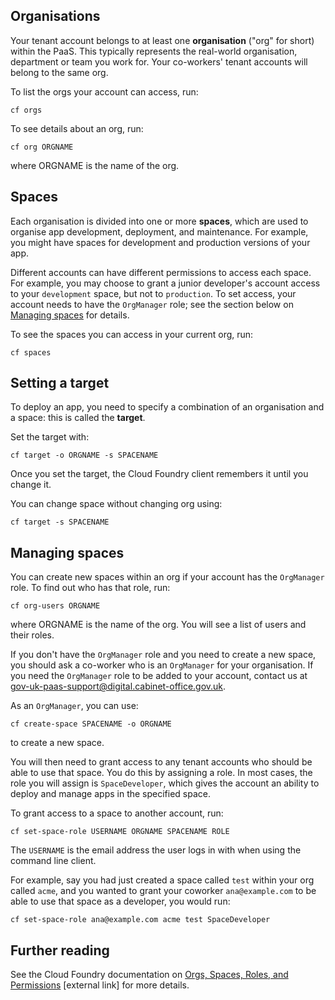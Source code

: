## Organisations

Your tenant account belongs to at least one **organisation** ("org" for short) within the PaaS. This typically represents the real-world organisation, department or team you work for. Your co-workers' tenant accounts will belong to the same org. 

To list the orgs your account can access, run:

``cf orgs``

To see details about an org, run:

``cf org ORGNAME``

where ORGNAME is the name of the org.

## Spaces

Each organisation is divided into one or more **spaces**, which are used to organise app development, deployment, and maintenance. For example, you might have spaces for development and production versions of your app.

Different accounts can have different permissions to access each space. For example, you may choose to grant a junior developer's account access to your ``development`` space, but not to ``production``. To set access, your account needs to have the ``OrgManager`` role; see the section below on [Managing spaces](#managing-spaces) for details.

To see the spaces you can access in your current org, run:

``cf spaces``

## Setting a target

To deploy an app, you need to specify a combination of an organisation and a space: this is called the **target**.

Set the target with:

``cf target -o ORGNAME -s SPACENAME``

Once you set the target, the Cloud Foundry client remembers it until you change it.

You can change space without changing org using:

``cf target -s SPACENAME``

## Managing spaces

You can create new spaces within an org if your account has the ``OrgManager`` role. To find out who has that role, run:

``cf org-users ORGNAME``

where ORGNAME is the name of the org. You will see a list of users and their roles.

If you don't have the ``OrgManager`` role and you need to create a new space,  you should ask a co-worker who is an ``OrgManager`` for your organisation. If you need the ``OrgManager`` role to be added to your account, contact us at [gov-uk-paas-support@digital.cabinet-office.gov.uk](mailto:gov-uk-paas-support@digital.cabinet-office.gov.uk).

As an ``OrgManager``, you can use:

``cf create-space SPACENAME -o ORGNAME`` 

to create a new space.

You will then need to grant access to any tenant accounts who should be able to use that space. You do this by assigning a role. In most cases, the role you will assign is ``SpaceDeveloper``, which gives the account an ability to deploy and manage apps in the specified space.

To grant access to a space to another account, run:

``cf set-space-role USERNAME ORGNAME SPACENAME ROLE``

The ``USERNAME`` is the email address the user logs in with when using the command line client.

For example, say you had just created a space called ``test`` within your org called ``acme``, and you wanted to grant your coworker ``ana@example.com`` to be able to use that space as a developer, you would run:

``cf set-space-role ana@example.com acme test SpaceDeveloper``


## Further reading

See the Cloud Foundry documentation on [Orgs, Spaces, Roles, and Permissions](https://docs.cloudfoundry.org/concepts/roles.html) [external link] for more details.
